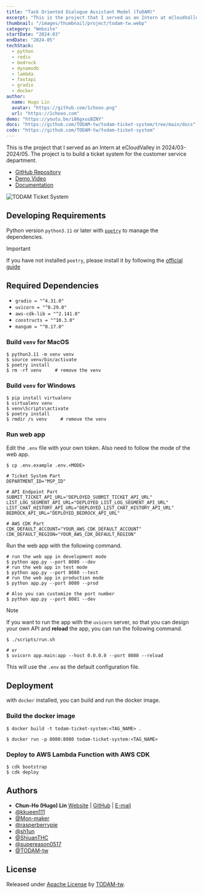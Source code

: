 ```yaml
---
title: "Task Oriented Dialogue Assistant Model (ToDAM)"
excerpt: "This is the project that I served as an Intern at eCloudValley in 2024/03-2024/05. The project is to build a ticket system for the customer service department."
thumbnail: "/images/thumbnail/project/todam-tw.webp"
category: "Website"
startDate: "2024-03"
endDate: "2024-05"
techStack:
  - python
  - redis
  - bedrock
  - dynamodb
  - lambda
  - fastapi
  - gradio
  - docker
author:
  name: Hugo Lin
  avatar: "https://github.com/1chooo.png"
  url: "https://1chooo.com"
demo: "https://youtu.be/i86gxusBZNY"
docs: "https://github.com/TODAM-tw/todam-ticket-system/tree/main/docs"
code: "https://github.com/TODAM-tw/todam-ticket-system"
---
```


This is the project that I served as an Intern at eCloudValley in 2024/03-2024/05. The project is to build a ticket system for the customer service department.

- [GitHub Repository](https://github.com/TODAM-tw/todam-ticket-system)
- [Demo Video](https://youtu.be/i86gxusBZNY)
- [Documentation](https://github.com/TODAM-tw/todam-ticket-system/tree/main/docs)

![TODAM Ticket System](https://github.com/TODAM-tw/todam-ticket-system/raw/main/docs/imgs/cover.png)

## Developing Requirements

Python version `python3.11` or later with [`poetry`](https://python-poetry.org/) to manage the dependencies.

> [!IMPORTANT]
> If you have not installed `poetry`, please install it by following the [official guide](https://python-poetry.org/docs/#installation)

## Required Dependencies

- `gradio = "^4.31.0"`
- `uvicorn = "^0.29.0"`
- `aws-cdk-lib = "^2.141.0"`
- `constructs = "^10.3.0"`
- `mangum = "^0.17.0"`

### Build `venv` for **MacOS**

```shell
$ python3.11 -m venv venv
$ source venv/bin/activate
$ poetry install
$ rm -rf venv     # remove the venv
```

### Build `venv` for **Windows**

```shell
$ pip install virtualenv
$ virtualenv venv
$ venv\Scripts\activate
$ poetry install
$ rmdir /s venv     # remove the venv
```

### Run web app

Edit the `.env` file with your own token. Also need to follow the mode of the web app.

```shell
$ cp .env.example .env.<MODE>
```

```shell
# Ticket System Part
DEPARTMENT_ID="MSP_ID"

# API Endpoint Part
SUBMIT_TICKET_API_URL="DEPLOYED_SUBMIT_TICKET_API_URL"
LIST_LOG_SEGMENT_API_URL="DEPLOYED_LIST_LOG_SEGMENT_API_URL"
LIST_CHAT_HISTORY_API_URL="DEPLOYED_LIST_CHAT_HISTORY_API_URL"
BEDROCK_API_URL="DEPLOYED_BEDROCK_API_URL"

# AWS CDK Part
CDK_DEFAULT_ACCOUNT="YOUR_AWS_CDK_DEFAULT_ACCOUNT"
CDK_DEFAULT_REGION="YOUR_AWS_CDK_DEFAULT_REGION"
```

Run the web app with the following command.

```shell
# run the web app in development mode
$ python app.py --port 8080 --dev
# run the web app in test mode
$ python app.py --port 8080 --test
# run the web app in production mode
$ python app.py --port 8080 --prod

# Also you can customize the port number
$ python app.py --port 8081 --dev
```

> [!NOTE]
> If you want to run the app with the `uvicorn` server, so that you can design your own API and **reload** the app, you can run the following command.
>
> ```shell
> $ ./scripts/run.sh
>
> # or
> $ uvicorn app.main:app --host 0.0.0.0 --port 8080 --reload
> ```
>
> This will use the `.env` as the default configuration file.

## Deployment

with `docker` installed, you can build and run the docker image.

### Build the docker image

```shell
$ docker build -t todam-ticket-system:<TAG_NAME> .

$ docker run -p 8080:8080 todam-ticket-system:<TAG_NAME>
```

### Deploy to AWS Lambda Function with AWS CDK

```shell
$ cdk bootstrap
$ cdk deploy
```

## Authors

- **Chun-Ho (Hugo) Lin** [Website](https://1chooo.com) | [GitHub](https://github.com/1chooo) | [E-mail](mailto:hugo@1chooo.com)
- [@kkueen111](https://github.com/kkueen111)
- [@Mon-maker](https://github.com/Mon-maker)
- [@rasperberrypie](https://github.com/rasperberrypie)
- [@sh1un](https://github.com/sh1un)
- [@ShiuanTHC](https://github.com/ShiuanTHC)
- [@supereason0517](https://github.com/supereason0517)
- [@TODAM-tw](https://github.com/TODAM-tw)

## License

Released under [Apache License](./LICENSE) by [TODAM-tw](https://github.com/TODAM-tw).
